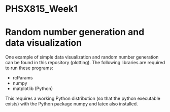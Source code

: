 # PHSX815_Week1

# Random number generation and data visualization

One example of simple data visualization and random number generation can be found in this repository (plotting). The following libraries are required to run these programs:

* rcParams
* numpy
* matplotlib (Python)

This requires a working Python distribution (so that the python executable exists) with the Python package numpy and latex also installed.

